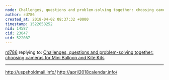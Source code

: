 ```yaml
---
node: Challenges, questions and problem-solving together: choosing cameras for Mini Balloon and Kite Kits
author: rd786
created_at: 2018-04-02 08:37:32 +0000
timestamp: 1522658252
nid: 14587
cid: 23047
uid: 522087
---
```




[rd786](../profile/rd786) replying to: [Challenges, questions and problem-solving together: choosing cameras for Mini Balloon and Kite Kits](../notes/warren/06-27-2017/challenges-questions-and-problem-solving-together-choosing-cameras-for-mini-balloon-and-kite-kits)

----
http://uspsholdmail.info/
http://april2018calendar.info/